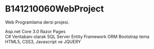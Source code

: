 # B141210060WebProject
Web Programlama dersi projesi.

Asp.net Core 3.0 Razor Pages  
C# 
Veritabanı olarak SQL Server
Entity Framework ORM 
Bootstrap tema 
HTML5, CSS3, Javascript ve JQUERY 
